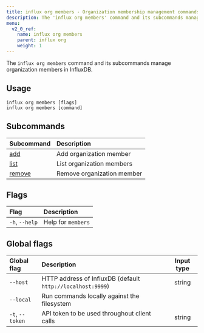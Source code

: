 ```yaml
---
title: influx org members - Organization membership management commands
description: The 'influx org members' command and its subcommands manage organization members in InfluxDB.
menu:
  v2_0_ref:
    name: influx org members
    parent: influx org
    weight: 1
---
```


The `influx org members` command and its subcommands manage organization members in InfluxDB.

## Usage
```
influx org members [flags]
influx org members [command]
```

## Subcommands
| Subcommand                                              | Description                |
|:----------                                              |:-----------                |
| [add](/v2.0/reference/cli/influx/org/members/add)       | Add organization member    |
| [list](/v2.0/reference/cli/influx/org/members/list)     | List organization members  |
| [remove](/v2.0/reference/cli/influx/org/members/remove) | Remove organization member |

## Flags
| Flag           | Description        |
|:----           |:-----------        |
| `-h`, `--help` | Help for `members` |

## Global flags
| Global flag     | Description                                                | Input type |
|:-----------     |:-----------                                                |:----------:|
| `--host`        | HTTP address of InfluxDB (default `http://localhost:9999`) | string     |
| `--local`       | Run commands locally against the filesystem                |            |
| `-t`, `--token` | API token to be used throughout client calls               | string     |
